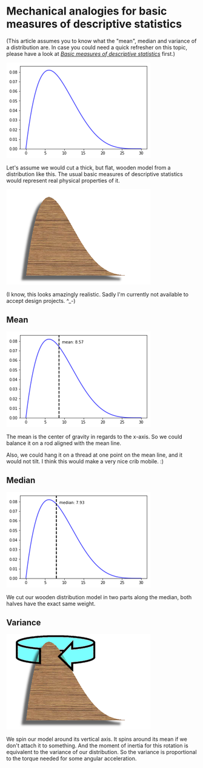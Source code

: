 # Mechanical analogies for basic measures of descriptive statistics

(This article assumes you to know what the "mean", median and variance of a distribution are. In case you could need a quick refresher on this topic, please have a look at [*Basic measures of descriptive statistics*](basic_measures_of_descriptive_statistics.md) first.)

![pdf](mechanical_analogies_for_basic_measures_of_descriptive_statistics/pdf.png)

Let's assume we would cut a thick, but flat, wooden model from a distribution like this. The usual basic measures of descriptive statistics would represent real physical properties of it.

![pdf_wooden](mechanical_analogies_for_basic_measures_of_descriptive_statistics/pdf_wooden.png)

(I know, this looks amazingly realistic. Sadly I'm currently not available to accept design projects. ^_-)

## Mean

![pdf_with_mean](mechanical_analogies_for_basic_measures_of_descriptive_statistics/pdf_with_mean.png)

The mean is the center of gravity in regards to the x-axis. So we could balance it on a rod aligned with the mean line.

Also, we could hang it on a thread at one point on the mean line, and it would not tilt. I think this would make a very nice crib mobile. :)


## Median

![pdf_with_median](mechanical_analogies_for_basic_measures_of_descriptive_statistics/pdf_with_median.png)

We cut our wooden distribution model in two parts along the median, both halves have the exact same weight.

## Variance

![rotation](mechanical_analogies_for_basic_measures_of_descriptive_statistics/pdf_rotation.png)

We spin our model around its vertical axis. It spins around its mean if we don't attach it to something. And the moment of inertia for this rotation is equivalent to the variance of our distribution. So the variance is proportional to the torque needed for some angular acceleration.